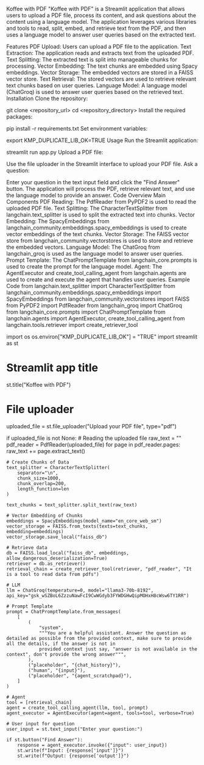 Koffee with PDF
"Koffee with PDF" is a Streamlit application that allows users to upload a PDF file, process its content, and ask questions about the content using a language model. The application leverages various libraries and tools to read, split, embed, and retrieve text from the PDF, and then uses a language model to answer user queries based on the extracted text.

Features
PDF Upload: Users can upload a PDF file to the application.
Text Extraction: The application reads and extracts text from the uploaded PDF.
Text Splitting: The extracted text is split into manageable chunks for processing.
Vector Embedding: The text chunks are embedded using Spacy embeddings.
Vector Storage: The embedded vectors are stored in a FAISS vector store.
Text Retrieval: The stored vectors are used to retrieve relevant text chunks based on user queries.
Language Model: A language model (ChatGroq) is used to answer user queries based on the retrieved text.
Installation
Clone the repository:

git clone <repository_url>
cd <repository_directory>
Install the required packages:

pip install -r requirements.txt
Set environment variables:

export KMP_DUPLICATE_LIB_OK=TRUE
Usage
Run the Streamlit application:

streamlit run app.py
Upload a PDF file:

Use the file uploader in the Streamlit interface to upload your PDF file.
Ask a question:

Enter your question in the text input field and click the "Find Answer" button.
The application will process the PDF, retrieve relevant text, and use the language model to provide an answer.
Code Overview
Main Components
PDF Reading: The PdfReader from PyPDF2 is used to read the uploaded PDF file.
Text Splitting: The CharacterTextSplitter from langchain.text_splitter is used to split the extracted text into chunks.
Vector Embedding: The SpacyEmbeddings from langchain_community.embeddings.spacy_embeddings is used to create vector embeddings of the text chunks.
Vector Storage: The FAISS vector store from langchain_community.vectorstores is used to store and retrieve the embedded vectors.
Language Model: The ChatGroq from langchain_groq is used as the language model to answer user queries.
Prompt Template: The ChatPromptTemplate from langchain_core.prompts is used to create the prompt for the language model.
Agent: The AgentExecutor and create_tool_calling_agent from langchain.agents are used to create and execute the agent that handles user queries.
Example Code
from langchain.text_splitter import CharacterTextSplitter
from langchain_community.embeddings.spacy_embeddings import SpacyEmbeddings
from langchain_community.vectorstores import FAISS
from PyPDF2 import PdfReader
from langchain_groq import ChatGroq  
from langchain_core.prompts import ChatPromptTemplate
from langchain.agents import AgentExecutor, create_tool_calling_agent
from langchain.tools.retriever import create_retriever_tool

import os
os.environ["KMP_DUPLICATE_LIB_OK"] = "TRUE"
import streamlit as st

# Streamlit app title
st.title("Koffee with PDF")

# File uploader
uploaded_file = st.file_uploader("Upload your PDF file", type="pdf")

if uploaded_file is not None:
    # Reading the uploaded file
    raw_text = ""
    pdf_reader = PdfReader(uploaded_file)
    for page in pdf_reader.pages:
        raw_text += page.extract_text()

    # Create Chunks of Data
    text_splitter = CharacterTextSplitter(
        separator="\n",
        chunk_size=1000,
        chunk_overlap=200,
        length_function=len
    )

    text_chunks = text_splitter.split_text(raw_text)

    # Vector Embedding of Chunks
    embeddings = SpacyEmbeddings(model_name="en_core_web_sm")
    vector_storage = FAISS.from_texts(texts=text_chunks, embedding=embeddings)
    vector_storage.save_local("faiss_db")

    # Retrieve data
    db = FAISS.load_local("faiss_db", embeddings, allow_dangerous_deserialization=True)
    retriever = db.as_retriever()
    retrieval_chain = create_retriever_tool(retriever, "pdf_reader", "It is a tool to read data from pdfs")

    # LLM
    llm = ChatGroq(temperature=0, model="llama3-70b-8192", api_key="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")

    # Prompt Template
    prompt = ChatPromptTemplate.from_messages(
        [
            (
                "system",
                """You are a helpful assistant. Answer the question as detailed as possible from the provided context, make sure to provide all the details, if the answer is not in
                provided context just say, "answer is not available in the context", don't provide the wrong answer""",
            ),
            ("placeholder", "{chat_history}"),
            ("human", "{input}"),
            ("placeholder", "{agent_scratchpad}"),
        ]
    )

    # Agent
    tool = [retrieval_chain]
    agent = create_tool_calling_agent(llm, tool, prompt)
    agent_executor = AgentExecutor(agent=agent, tools=tool, verbose=True)

    # User input for question
    user_input = st.text_input("Enter your question:")

    if st.button("Find Answer"):
        response = agent_executor.invoke({"input": user_input})
        st.write(f"Input: {response['input']}")
        st.write(f"Output: {response['output']}")

        
